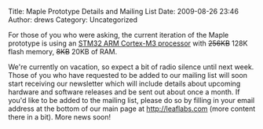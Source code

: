 Title: Maple Prototype Details and Mailing List
Date: 2009-08-26 23:46
Author: drews
Category: Uncategorized

For those of you who were asking, the current iteration of the Maple
prototype is using an [STM32 ARM Cortex-M3 processor][] with
<strike>256KB</strike> 128K flash memory, <strike>8KB</strike> 20KB of RAM.

We're currently on vacation, so expect a bit of radio silence until next week.
Those of you who have requested to be added to our mailing list will soon start
receiving our newsletter which will include details about upcoming hardware and
software releases and be sent out about once a month. If you'd like to be added
to the mailing list, please do so by filling in your email address at the
bottom of our main page at http://leaflabs.com (more content there in a bit).
More news soon!

  [STM32 ARM Cortex-M3 processor]: http://www.st.com/mcu/modules.php?name=mcu&file=devicedocs&DEV=STM32F103RB
